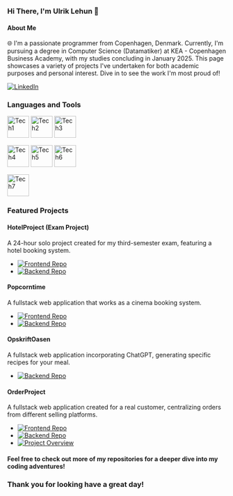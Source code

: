 ### Hi There, I'm Ulrik Lehun 👋

#### About Me

🌐 I'm a passionate programmer from Copenhagen, Denmark. Currently, I'm pursuing a degree in Computer Science (Datamatiker) at KEA - Copenhagen Business Academy, with my studies concluding in January 2025. This page showcases a variety of projects I've undertaken for both academic purposes and personal interest. Dive in to see the work I'm most proud of!

[![LinkedIn](https://img.shields.io/badge/LinkedIn-Ulrik%20Lehun-blue?style=flat-square&logo=linkedin)](https://www.linkedin.com/in/ulrik-lehun-51334026b/)



### Languages and Tools

<p align="left">
  <a href="https://example.com/technology-link"><img src="https://github.com/UlrikLn/ulrikLn/assets/115453401/58b398bb-b927-408a-a5f1-c1d3e4a8e7f0" alt="Tech1" width="50" height="50"/></a>
  <a href="https://example.com/technology-link"><img src="https://github.com/UlrikLn/ulrikLn/assets/115453401/e46efd03-49b1-45a7-879d-c1b9a443b0ad" alt="Tech2" width="50" height="50"/></a>
  <a href="https://example.com/technology-link"><img src="https://github.com/UlrikLn/ulrikLn/assets/115453401/1230ed26-33eb-4008-807a-3c874dd83aee" alt="Tech3" width="50" height="50"/></a>
</p>
<p align="left">
  <a href="https://example.com/technology-link"><img src="https://github.com/UlrikLn/ulrikLn/assets/115453401/a99ca68a-6753-4d77-bc79-053166ed9ca9" alt="Tech4" width="50" height="50"/></a>
  <a href="https://example.com/technology-link"><img src="https://github.com/UlrikLn/ulrikLn/assets/115453401/a74e2e45-b170-433f-be73-41aa92219344" alt="Tech5" width="50" height="50"/></a>
  <a href="https://example.com/technology-link"><img src="https://github.com/UlrikLn/ulrikLn/assets/115453401/2a846783-ede1-4a2f-92ec-2a747472180a" alt="Tech6" width="50" height="50"/></a>
</p>
<p align="left">
  <a href="https://example.com/technology-link"><img src="https://github.com/UlrikLn/ulrikLn/assets/115453401/9671eca8-564a-459c-8d91-7070930b4a3d" alt="Tech7" width="50" height="50"/></a>
  <!-- Add more as needed -->
</p>







### Featured Projects

#### HotelProject (Exam Project)
A 24-hour solo project created for my third-semester exam, featuring a hotel booking system.
- [![Frontend Repo](https://img.shields.io/badge/Frontend-Repo-purple?style=flat-square&logo=github)](https://github.com/UlrikLn/HotelBookingF)
- [![Backend Repo](https://img.shields.io/badge/Backend-Repo-purple?style=flat-square&logo=github)](https://github.com/UlrikLn/HotelBookingB)



#### Popcorntime
A fullstack web application that works as a cinema booking system.
- [![Frontend Repo](https://img.shields.io/badge/Frontend-Repo-purple?style=flat-square&logo=github)](https://github.com/UlrikLn/popcorntime_FE)
- [![Backend Repo](https://img.shields.io/badge/Backend-Repo-purple?style=flat-square&logo=github)](https://github.com/UlrikLn/popcorntime_BE)

#### OpskriftOasen
A fullstack web application incorporating ChatGPT, generating specific recipes for your meal.
- [![Backend Repo](https://img.shields.io/badge/Backend-Repo-purple?style=flat-square&logo=github)](https://github.com/ProjektGruppe23/BE-OpskriftOasen)

#### OrderProject
A fullstack web application created for a real customer, centralizing orders from different selling platforms.
- [![Frontend Repo](https://img.shields.io/badge/Frontend-Repo-purple?style=flat-square&logo=github)](https://github.com/UlrikLn/orderproject_FE)
- [![Backend Repo](https://img.shields.io/badge/Backend-Repo-purple?style=flat-square&logo=github)](https://github.com/UlrikLn/orderproject_BE)
- [![Project Overview](https://img.shields.io/badge/Project-Overview-red?style=flat-square&logo=adobeacrobatreader)](https://github.com/UlrikLn/orderproject_overview)

#### Feel free to check out more of my repositories for a deeper dive into my coding adventures!




### Thank you for looking have a great day!


